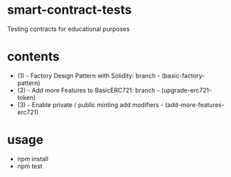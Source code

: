 # smart-contract-tests
Testing contracts for educational purposes
# contents
* (1) - Factory Design Pattern with Solidity: branch - (basic-factory-pattern)
* (2) - Add more Features to BasicERC721: branch - (upgrade-erc721-token)
* (3) - Enable private / public minting add modifiers - (add-more-features-erc721)
# usage
- npm install
- npm test
